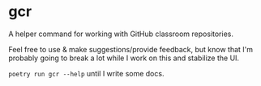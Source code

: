 # gcr

A helper command for working with GitHub classroom repositories.

Feel free to use & make suggestions/provide feedback, but know that I'm probably going to break a lot while I work on this and stabilize the UI.

`poetry run gcr --help` until I write some docs.
